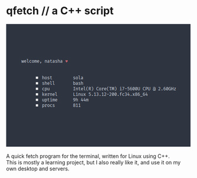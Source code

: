 # qfetch // a C++ script
  
![Preview of script output](preview.png "Preview Image")  
  
A quick fetch program for the terminal, written for Linux using C++.  
This is mostly a learning project, but I also really like it, and use it on my own desktop and servers.
